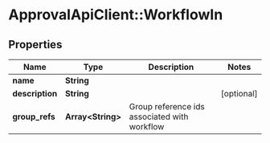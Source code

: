 # ApprovalApiClient::WorkflowIn

## Properties
Name | Type | Description | Notes
------------ | ------------- | ------------- | -------------
**name** | **String** |  | 
**description** | **String** |  | [optional] 
**group_refs** | **Array&lt;String&gt;** | Group reference ids associated with workflow | 


